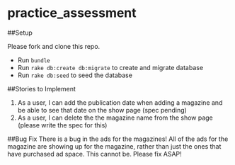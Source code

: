 practice_assessment
===================
##Setup

Please fork and clone this repo.
* Run ```bundle```
* Run ```rake db:create db:migrate``` to create and migrate database
* Run ```rake db:seed``` to seed the database

##Stories to Implement

1. As a user, I can add the publication date when adding a magazine and be able to see that date on the show page (spec pending)
2. As a user, I can delete the the magazine name from the show page (please write the spec for this)

##Bug Fix
There is a bug in the ads for the magazines! All of the ads for the magazine are showing up for the magazine, rather than just the ones that have purchased ad space. This cannot be. Please fix ASAP!
